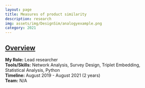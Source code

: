 ```yaml
---
layout: page
title: Measures of product similarity
description: research
img: assets/img/DesignSim/analogyexample.png
category: 2021
---
```


## <u>Overview</u>
**My Role:** Lead researcher   
**Tools/Skills:** Network Analysis, Survey Design, Triplet Embedding, Statistical Analysis, Python   
**Timeline:** August 2019 - August 2021 (2 years)  
**Team:** N/A

